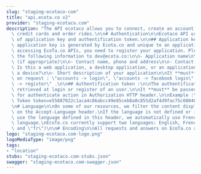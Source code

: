 ```yaml
---
slug: "staging-ecotaco-com"
title: "api.ecota.co v2"
provider: "staging-ecotaco.com"
description: "The API ecotaco allows you to connect, create an account,\nmanage your\
  \ credit cards and order rides.\n\n# Authentication\n\nEcotaco API use a system\
  \ of application key and authentification token.\n\n## Application key :\n\nThe\
  \ application key is generated by Ecota.co and unique to an application.\n\nBefore\
  \ accessing EcoTa.co APIs, you need to register your application. Please supply\
  \ the following information to dev@ecota.co:\n\n- Application name\n\n- Company\
  \ (if appropriate)\n\n- Contact name, phone and address\n\n- Contact email\n\n-\
  \ Is this a web application, a desktop application, or an application running on\
  \ a device?\n\n- Short description of your application\n\nIt **must** be passed\
  \ on request : \"accounts -> login\", \"accounts -> facebook login\" and \"accounts\
  \ -> register\" .\n\n## Authentification token :\n\nThe authentification token is\
  \ retrieved at login or register of an user.\n\nIt **must** be passed in request\
  \ for authenticate action in Authorization HTTP header.\n\nExample :\n\nAuthorization:\
  \ Token token=e55887022c1aca4c86abcc49e85ceb8a0c855d2af4d9fac75c08040a583dcde4\n\
  \n# Language\n\nOn some of our resources, we filter the content displayed based\
  \ on the Accept-Language header.\nIf the language is not defined or if we don't\
  \ use the language defined in this header, we automatically use French as the default\
  \ language.\nEcoTa.co currently support two languages: English, French. (\"en\"\
  \ and \"fr\")\n\n# Encoding\n\nAll requests and answers on EcoTa.co are in UTF-8."
logo: "staging-ecotaco.com-logo.png"
logoMediaType: "image/png"
tags:
- "location"
stubs: "staging-ecotaco.com-stubs.json"
swagger: "staging-ecotaco.com-swagger.json"
---
```

